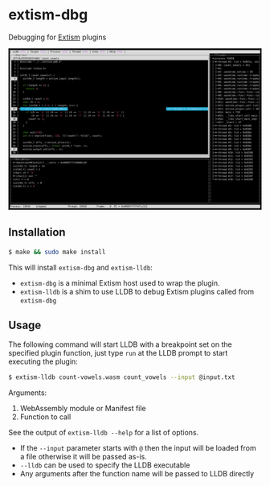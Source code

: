 # extism-dbg

Debugging for [Extism](https://github.com/extism/extism) plugins

![extism-dbg](extism-dbg.png)

## Installation

```bash
$ make && sudo make install
```

This will install `extism-dbg` and `extism-lldb`:
- `extism-dbg` is a minimal Extism host used to wrap the plugin.
- `extism-lldb` is a shim to use LLDB to debug Extism plugins called from `extism-dbg` 

## Usage

The following command will start LLDB with a breakpoint set on the specified plugin function, 
just type `run` at the LLDB prompt to start executing the plugin:

```bash
$ extism-lldb count-vowels.wasm count_vowels --input @input.txt
```

Arguments:
1. WebAssembly module or Manifest file
2. Function to call

See the output of `extism-lldb --help` for a list of options.
 
- If the `--input` parameter starts with `@` then the input will be loaded from a file otherwise it will 
  be passed as-is. 
- `--lldb` can be used to specify the LLDB executable
- Any arguments after the function name will be passed to LLDB directly
